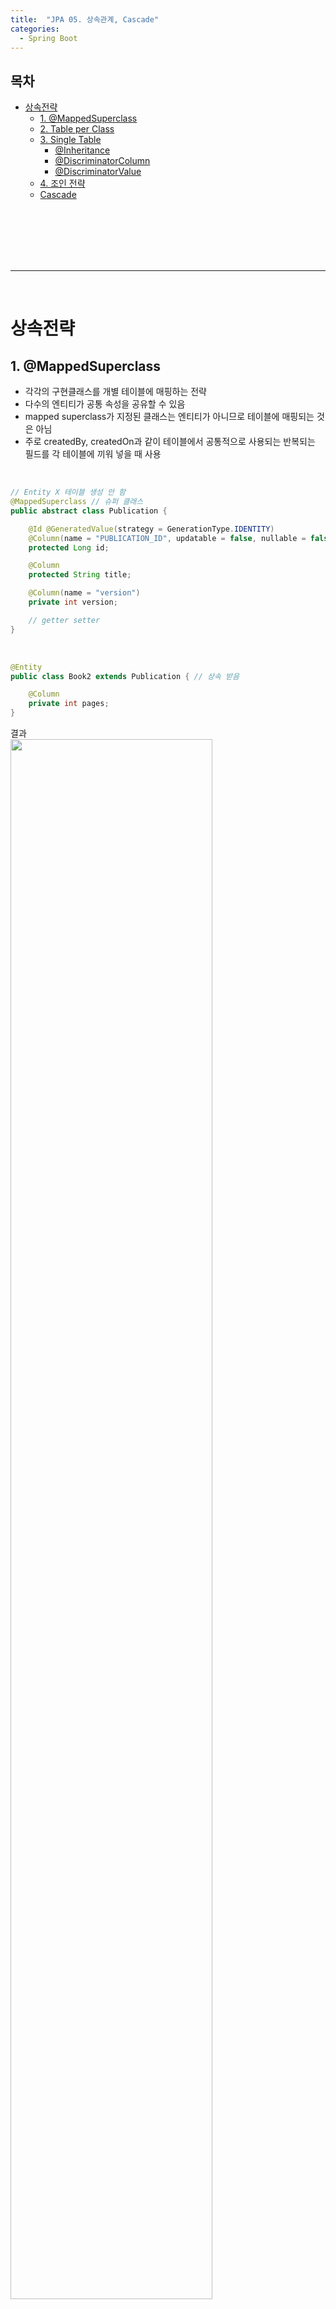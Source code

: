 ```yaml
---
title:  "JPA 05. 상속관계, Cascade"
categories:
  - Spring Boot
---
```


## 목차

- [상속전략](#상속전략)
  - [1. @MappedSuperclass](#1-mappedsuperclass)
  - [2. Table per Class](#2-table-per-class)
  - [3. Single Table](#3-single-table)
    - [@Inheritance](#inheritance)
    - [@DiscriminatorColumn](#discriminatorcolumn)
    - [@DiscriminatorValue](#discriminatorvalue)
  - [4. 조인 전략](#4-조인-전략)
  - [Cascade](#cascade)

<br/><br/><br/><br/><br/>




---
<br/>

# 상속전략

## 1. @MappedSuperclass
- 각각의 구현클래스를 개별 테이블에 매핑하는 전략
- 다수의 엔티티가 공통 속성을 공유할 수 있음
- mapped superclass가 지정된 클래스는 엔티티가 아니므로 테이블에 매핑되는 것은 아님
- 주로 createdBy, createdOn과 같이 테이블에서 공통적으로 사용되는 반복되는 필드를 각
테이블에 끼워 넣을 때 사용

<br/>

```java
// Entity X 테이블 생성 안 함
@MappedSuperclass // 슈퍼 클래스
public abstract class Publication {

    @Id @GeneratedValue(strategy = GenerationType.IDENTITY)
    @Column(name = "PUBLICATION_ID", updatable = false, nullable = false)
    protected Long id;

    @Column
    protected String title;

    @Column(name = "version")
    private int version;

    // getter setter
}
```

<br/>

```java
@Entity
public class Book2 extends Publication { // 상속 받음

    @Column
    private int pages;
}
```
결과  
<img width = "80%" src = "https://user-images.githubusercontent.com/42172353/199655535-1d4668fa-4f3e-43c3-aaae-d9163c084e9c.png" />

<h5>[출처 - 자바 ORM 표준 JPA 프로그래밍 (김영한 저)]</h5>
<br/><br/><br/>





## 2. Table per Class
- 구현 클래스마다 테이블 전략
- 서브 타입마다 하나의 테이블은 만듦
- 자식 테이블 각각에 필요한 컬럼 모두 있음
- superclass 또한 엔티티가 됨
- 권장되는 방법은 아님
- 공통사항(Publication)이 여기에도 있고 저기에도 있는 중복적인 구조
<br/><br/><br/>





## 3. Single Table
- 하나의 테이블에 저장하는 방식 (통합 테이블로 변환)
- 하나의 테이블만 조회하면 되므로 성능 측면에서 가장 유리
- Null허용 필드가 많아지는 단점이 존재
- 데이터 무결성이 꺠질 위험성이 높음

<br/><br/>

### @Inheritance
- 상속 매핑
- 부모 클래스에 사용
- 전략
  1. InheritanceType.JOINED
     - 조인 전략
     - 테이블 정규화됨
     - 외래 키 참조 무결성 제약조건 활용 가능
     - 조회할 떄 조인이 많이 사용되므로 성능 저하될 수 있음
  2. InheritanceType.SINGLE_TABLE
     - 단일 테이블 전략
     - 테이블 하나에 모든 것을 통합하므로 구분 컬럼 필수
     - 조인이 필요 없으므로 일반적으로 조회 성능이 빠름
     - 자식 엔티티가 매핑한 컬럼 모두 null 허용해야 함
 <br/><br/>



### @DiscriminatorColumn
- 부모 클래스에 구분 컬럼을 지정 (자식 테이블 구분)
<br/><br/>

### @DiscriminatorValue
- 엔티티를 저장할 때 구분 컬럼에 입력할 값 지정
- DiscriminatorColumn에 표시될 값

<br/>

```java
@Entity
@Inheritance(strategy = InheritanceType.SINGLE_TABLE) // 싱글 테이블로 관리
@DiscriminatorColumn(name = "PUB_TYPE") // 엔티티
public abstract class Publication {

    @Id @GeneratedValue(strategy = GenerationType.IDENTITY)
    @Column(name = "PUBLICATION_ID", updatable = false, nullable = false)
    protected Long id;

    @Column
    protected String title;

    @Column(name = "version")
    private int version;

    //getter setter
}
```

<br/>

```java
@Entity
@DiscriminatorValue("BOOK") // PUB_TYPE 컬럼에 저장될 타입명
public class Book extends Publication {

    @Column
    private int pages; // nullable
    
    //getter setter
}
```

결과  
<img width = "80%" src = "https://user-images.githubusercontent.com/42172353/199654917-9919c8df-acb6-42b7-b5b6-71f0f14b0c7d.png"/>
<h5>[출처 - 자바 ORM 표준 JPA 프로그래밍 (김영한 저)]</h5>
<br/><br/><br/>


 



## 4. 조인 전략
- 각각을 모두 테이블로 만들고 조회할 때 조인 사용
- abstract superclass도 DB 테이블로 매핑(모든 공유 속성을 포함하는 테이블)

<br/>

```java
@Entity
@Inheritance(strategy = InheritanceType.JOINED) // 조인
@DiscriminatorColumn(name = "PUB_TYPE") // 엔티티
public abstract class Publication {

    @Id @GeneratedValue(strategy = GenerationType.IDENTITY)
    @Column(name = "PUBLICATION_ID", updatable = false, nullable = false)
    protected Long id;

    @Column
    protected String title;

    @Column(name = "version")
    private int version;

    //getter setter
}
```

<br/>

```java
@Entity
@DiscriminatorValue("BOOK") // PUB_TYPE 컬럼에 저장될 타입명
public class Book extends Publication {

    @Column
    private int pages; // nullable
    
    //getter setter
}
```

결과  
<img width = "80%" src = "https://user-images.githubusercontent.com/42172353/199661217-622a8dfa-c371-4fbc-9a7c-a7de33c4faa5.png"/>
<h5>[출처 - 자바 ORM 표준 JPA 프로그래밍 (김영한 저)]</h5>
<br/><br/><br/><br/><br/>
<br/><br/><br/><br/><br/>



---
<br/>

## Cascade
- 영속성 전이 기능
- 특정 엔티티를 영속 상태로 만들 때 연관된 엔티티도 함께 영속 상태로 만듦
- To-Many 연관관계에서 CascadeType.REMOVE 문제
  - 의도한 것 이상으로 데이터 삭제 됨

<br/>

```java
@Entity
public class Person {

    @Id @GeneratedValue(strategy = GenerationType.IDENTITY)
    private int id;
    private String name;

    @OneToMany(mappedBy = "person", cascade = CascadeType.ALL)
    private List<Address> addresses = new ArrayList<Address>();

    // getter setter
}
```

<br/>

```java
private static void logic(EntityManager em) {
    // ~
    em.persist(person); // 저장
    // ~  
    em.remove(em.find(Person.class, 1)); // 삭제
}
```

<br/><br/><br/><br/><br/>
<h5>

[참고 강의 : 스프링과 JPA를 이용한 웹개발](http://www.kocw.net/home/cview.do?cid=5e6aec4a9ae2dd45)   
[참고 서적 : 김영한 - 자바 ORM 표준 JPA 프로그래밍](https://product.kyobobook.co.kr/detail/S000000935744)

</h5>